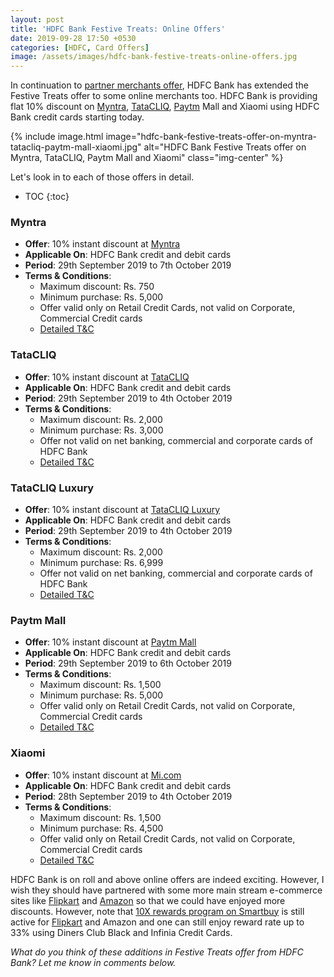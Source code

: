 ```yaml
---
layout: post
title: 'HDFC Bank Festive Treats: Online Offers'
date: 2019-09-28 17:50 +0530
categories: [HDFC, Card Offers]
image: /assets/images/hdfc-bank-festive-treats-online-offers.jpg
---
```


In continuation to [partner merchants offer](/hdfc-bank-festive-treats-partner-merchant-offers/), HDFC Bank has extended the Festive Treats offer to some online merchants too. HDFC Bank is providing flat 10% discount on [Myntra](https://l.cardinfo.in/myntra), [TataCLIQ](https://l.cardinfo.in/tatacliq), [Paytm](https://l.cardinfo.in/paytm) Mall and Xiaomi using HDFC Bank credit cards starting today.

{% include image.html image="hdfc-bank-festive-treats-offer-on-myntra-tatacliq-paytm-mall-xiaomi.jpg" alt="HDFC Bank Festive Treats offer on Myntra, TataCLIQ, Paytm Mall and Xiaomi" class="img-center" %}

Let's look in to each of those offers in detail.

<!-- prettier-ignore -->
* TOC
{:toc}

### Myntra

- **Offer**: 10% instant discount at [Myntra](https://www.myntra.com/)
- **Applicable On**: HDFC Bank credit and debit cards
- **Period**: 29th September 2019 to 7th October 2019
- **Terms & Conditions**:
  - Maximum discount: Rs. 750
  - Minimum purchase: Rs. 5,000
  - Offer valid only on Retail Credit Cards, not valid on Corporate, Commercial Credit cards
  - [Detailed T&C](https://offers.smartbuy.hdfcbank.com/offer_details/13261)

### TataCLIQ

- **Offer**: 10% instant discount at [TataCLIQ](https://l.cardinfo.in/tatacliq)
- **Applicable On**: HDFC Bank credit and debit cards
- **Period**: 29th September 2019 to 4th October 2019
- **Terms & Conditions**:
  - Maximum discount: Rs. 2,000
  - Minimum purchase: Rs. 3,000
  - Offer not valid on net banking, commercial and corporate cards of HDFC Bank
  - [Detailed T&C](https://offers.smartbuy.hdfcbank.com/offer_details/13295)

### TataCLIQ Luxury

- **Offer**: 10% instant discount at [TataCLIQ Luxury](https://l.cardinfo.in/tatacliq)
- **Applicable On**: HDFC Bank credit and debit cards
- **Period**: 29th September 2019 to 4th October 2019
- **Terms & Conditions**:
  - Maximum discount: Rs. 2,000
  - Minimum purchase: Rs. 6,999
  - Offer not valid on net banking, commercial and corporate cards of HDFC Bank
  - [Detailed T&C](https://offers.smartbuy.hdfcbank.com/offer_details/13298)

### Paytm Mall

- **Offer**: 10% instant discount at [Paytm Mall](https://paytmmall.com)
- **Applicable On**: HDFC Bank credit and debit cards
- **Period**: 29th September 2019 to 6th October 2019
- **Terms & Conditions**:
  - Maximum discount: Rs. 1,500
  - Minimum purchase: Rs. 5,000
  - Offer valid only on Retail Credit Cards, not valid on Corporate, Commercial Credit cards
  - [Detailed T&C](https://offers.smartbuy.hdfcbank.com/offer_details/13264)

### Xiaomi

- **Offer**: 10% instant discount at [Mi.com](https://www.mi.com/in/)
- **Applicable On**: HDFC Bank credit and debit cards
- **Period**: 28th September 2019 to 4th October 2019
- **Terms & Conditions**:
  - Maximum discount: Rs. 1,500
  - Minimum purchase: Rs. 4,500
  - Offer valid only on Retail Credit Cards, not valid on Corporate, Commercial Credit cards
  - [Detailed T&C](https://offers.smartbuy.hdfcbank.com/offer_details/13260)

HDFC Bank is on roll and above online offers are indeed exciting. However, I wish they should have partnered with some more main stream e-commerce sites like [Flipkart](https://l.cardinfo.in/flipkart) and [Amazon](https://l.cardinfo.in/amazon) so that we could have enjoyed more discounts. However, note that [10X rewards program on Smartbuy](/hdfc-smartbuy-10x-rewards-even-more-rewarding-with-december-2019-update/) is still active for [Flipkart](https://l.cardinfo.in/flipkart) and Amazon and one can still enjoy reward rate up to 33% using Diners Club Black and Infinia Credit Cards.

_What do you think of these additions in Festive Treats offer from HDFC Bank? Let me know in comments below._
